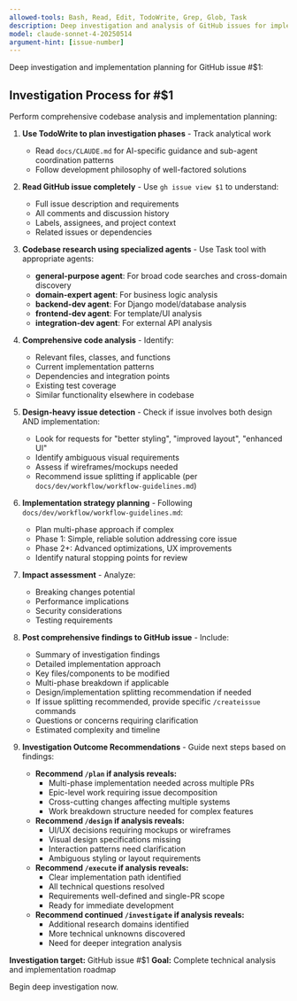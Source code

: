 ```yaml
---
allowed-tools: Bash, Read, Edit, TodoWrite, Grep, Glob, Task
description: Deep investigation and analysis of GitHub issues for implementation planning
model: claude-sonnet-4-20250514
argument-hint: [issue-number]
---
```


Deep investigation and implementation planning for GitHub issue #$1:

## Investigation Process for #$1

Perform comprehensive codebase analysis and implementation planning:

1. **Use TodoWrite to plan investigation phases** - Track analytical work
   - Read `docs/CLAUDE.md` for AI-specific guidance and sub-agent coordination patterns
   - Follow development philosophy of well-factored solutions

2. **Read GitHub issue completely** - Use `gh issue view $1` to understand:
   - Full issue description and requirements
   - All comments and discussion history
   - Labels, assignees, and project context
   - Related issues or dependencies

3. **Codebase research using specialized agents** - Use Task tool with appropriate agents:
   - **general-purpose agent**: For broad code searches and cross-domain discovery
   - **domain-expert agent**: For business logic analysis
   - **backend-dev agent**: For Django model/database analysis
   - **frontend-dev agent**: For template/UI analysis
   - **integration-dev agent**: For external API analysis

4. **Comprehensive code analysis** - Identify:
   - Relevant files, classes, and functions
   - Current implementation patterns
   - Dependencies and integration points
   - Existing test coverage
   - Similar functionality elsewhere in codebase

5. **Design-heavy issue detection** - Check if issue involves both design AND implementation:
   - Look for requests for "better styling", "improved layout", "enhanced UI"
   - Identify ambiguous visual requirements
   - Assess if wireframes/mockups needed
   - Recommend issue splitting if applicable (per `docs/dev/workflow/workflow-guidelines.md`)

6. **Implementation strategy planning** - Following `docs/dev/workflow/workflow-guidelines.md`:
   - Plan multi-phase approach if complex
   - Phase 1: Simple, reliable solution addressing core issue
   - Phase 2+: Advanced optimizations, UX improvements
   - Identify natural stopping points for review

7. **Impact assessment** - Analyze:
   - Breaking changes potential
   - Performance implications
   - Security considerations
   - Testing requirements

8. **Post comprehensive findings to GitHub issue** - Include:
   - Summary of investigation findings
   - Detailed implementation approach
   - Key files/components to be modified
   - Multi-phase breakdown if applicable
   - Design/implementation splitting recommendation if needed
   - If issue splitting recommended, provide specific `/createissue` commands
   - Questions or concerns requiring clarification
   - Estimated complexity and timeline

9. **Investigation Outcome Recommendations** - Guide next steps based on findings:
   - **Recommend `/plan` if analysis reveals:**
     - Multi-phase implementation needed across multiple PRs
     - Epic-level work requiring issue decomposition
     - Cross-cutting changes affecting multiple systems
     - Work breakdown structure needed for complex features
   - **Recommend `/design` if analysis reveals:**
     - UI/UX decisions requiring mockups or wireframes
     - Visual design specifications missing
     - Interaction patterns need clarification
     - Ambiguous styling or layout requirements
   - **Recommend `/execute` if analysis reveals:**
     - Clear implementation path identified
     - All technical questions resolved
     - Requirements well-defined and single-PR scope
     - Ready for immediate development
   - **Recommend continued `/investigate` if analysis reveals:**
     - Additional research domains identified
     - More technical unknowns discovered
     - Need for deeper integration analysis

**Investigation target:** GitHub issue #$1
**Goal:** Complete technical analysis and implementation roadmap

Begin deep investigation now.